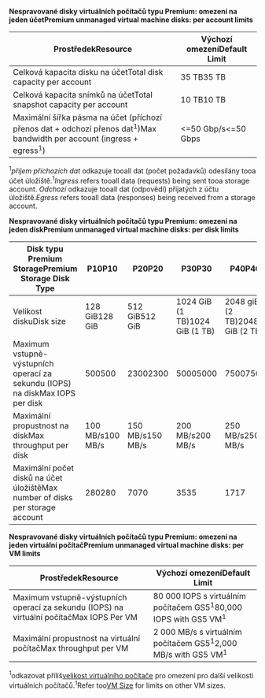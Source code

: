 <span data-ttu-id="2ef05-101">**Nespravované disky virtuálních počítačů typu Premium: omezení na jeden účet**</span><span class="sxs-lookup"><span data-stu-id="2ef05-101">**Premium unmanaged virtual machine disks: per account limits**</span></span>

| <span data-ttu-id="2ef05-102">Prostředek</span><span class="sxs-lookup"><span data-stu-id="2ef05-102">Resource</span></span> | <span data-ttu-id="2ef05-103">Výchozí omezení</span><span class="sxs-lookup"><span data-stu-id="2ef05-103">Default Limit</span></span> |
| --- | --- |
| <span data-ttu-id="2ef05-104">Celková kapacita disku na účet</span><span class="sxs-lookup"><span data-stu-id="2ef05-104">Total disk capacity per account</span></span> |<span data-ttu-id="2ef05-105">35 TB</span><span class="sxs-lookup"><span data-stu-id="2ef05-105">35 TB</span></span> |
| <span data-ttu-id="2ef05-106">Celková kapacita snímků na účet</span><span class="sxs-lookup"><span data-stu-id="2ef05-106">Total snapshot capacity per account</span></span> |<span data-ttu-id="2ef05-107">10 TB</span><span class="sxs-lookup"><span data-stu-id="2ef05-107">10 TB</span></span> |
| <span data-ttu-id="2ef05-108">Maximální šířka pásma na účet (příchozí přenos dat + odchozí přenos dat<sup>1</sup>)</span><span class="sxs-lookup"><span data-stu-id="2ef05-108">Max bandwidth per account (ingress + egress<sup>1</sup>)</span></span> |<span data-ttu-id="2ef05-109"><=50 Gbp/s</span><span class="sxs-lookup"><span data-stu-id="2ef05-109"><=50 Gbps</span></span> |

<span data-ttu-id="2ef05-110"><sup>1</sup>*příjem příchozích dat* odkazuje tooall dat (počet požadavků) odesílány tooa účet úložiště.</span><span class="sxs-lookup"><span data-stu-id="2ef05-110"><sup>1</sup>*Ingress* refers tooall data (requests) being sent tooa storage account.</span></span> <span data-ttu-id="2ef05-111">*Odchozí* odkazuje tooall dat (odpovědí) přijatých z účtu úložiště.</span><span class="sxs-lookup"><span data-stu-id="2ef05-111">*Egress* refers tooall data (responses) being received from a storage account.</span></span>

<span data-ttu-id="2ef05-112">**Nespravované disky virtuálních počítačů typu Premium: omezení na jeden disk**</span><span class="sxs-lookup"><span data-stu-id="2ef05-112">**Premium unmanaged virtual machine disks: per disk limits**</span></span>

| <span data-ttu-id="2ef05-113">Disk typu Premium Storage</span><span class="sxs-lookup"><span data-stu-id="2ef05-113">Premium Storage Disk Type</span></span> | <span data-ttu-id="2ef05-114">P10</span><span class="sxs-lookup"><span data-stu-id="2ef05-114">P10</span></span> | <span data-ttu-id="2ef05-115">P20</span><span class="sxs-lookup"><span data-stu-id="2ef05-115">P20</span></span> | <span data-ttu-id="2ef05-116">P30</span><span class="sxs-lookup"><span data-stu-id="2ef05-116">P30</span></span> | <span data-ttu-id="2ef05-117">P40</span><span class="sxs-lookup"><span data-stu-id="2ef05-117">P40</span></span> | <span data-ttu-id="2ef05-118">P50</span><span class="sxs-lookup"><span data-stu-id="2ef05-118">P50</span></span> |
| --- | --- | --- | --- | --- | --- |
| <span data-ttu-id="2ef05-119">Velikost disku</span><span class="sxs-lookup"><span data-stu-id="2ef05-119">Disk size</span></span> |<span data-ttu-id="2ef05-120">128 GiB</span><span class="sxs-lookup"><span data-stu-id="2ef05-120">128 GiB</span></span> |<span data-ttu-id="2ef05-121">512 GiB</span><span class="sxs-lookup"><span data-stu-id="2ef05-121">512 GiB</span></span> |<span data-ttu-id="2ef05-122">1024 GiB (1 TB)</span><span class="sxs-lookup"><span data-stu-id="2ef05-122">1024 GiB (1 TB)</span></span> |<span data-ttu-id="2ef05-123">2048 giB (2 TB)</span><span class="sxs-lookup"><span data-stu-id="2ef05-123">2048 GiB (2 TB)</span></span>|<span data-ttu-id="2ef05-124">4095 giB (4 TB)</span><span class="sxs-lookup"><span data-stu-id="2ef05-124">4095 GiB (4 TB)</span></span>|
| <span data-ttu-id="2ef05-125">Maximum vstupně-výstupních operací za sekundu (IOPS) na disk</span><span class="sxs-lookup"><span data-stu-id="2ef05-125">Max IOPS per disk</span></span> |<span data-ttu-id="2ef05-126">500</span><span class="sxs-lookup"><span data-stu-id="2ef05-126">500</span></span> |<span data-ttu-id="2ef05-127">2300</span><span class="sxs-lookup"><span data-stu-id="2ef05-127">2300</span></span> |<span data-ttu-id="2ef05-128">5000</span><span class="sxs-lookup"><span data-stu-id="2ef05-128">5000</span></span> |<span data-ttu-id="2ef05-129">7500</span><span class="sxs-lookup"><span data-stu-id="2ef05-129">7500</span></span> |<span data-ttu-id="2ef05-130">7500</span><span class="sxs-lookup"><span data-stu-id="2ef05-130">7500</span></span> |
| <span data-ttu-id="2ef05-131">Maximální propustnost na disk</span><span class="sxs-lookup"><span data-stu-id="2ef05-131">Max throughput per disk</span></span> |<span data-ttu-id="2ef05-132">100 MB/s</span><span class="sxs-lookup"><span data-stu-id="2ef05-132">100 MB/s</span></span> | <span data-ttu-id="2ef05-133">150 MB/s</span><span class="sxs-lookup"><span data-stu-id="2ef05-133">150 MB/s</span></span> |<span data-ttu-id="2ef05-134">200 MB/s</span><span class="sxs-lookup"><span data-stu-id="2ef05-134">200 MB/s</span></span> |<span data-ttu-id="2ef05-135">250 MB/s</span><span class="sxs-lookup"><span data-stu-id="2ef05-135">250 MB/s</span></span> |<span data-ttu-id="2ef05-136">250 MB/s</span><span class="sxs-lookup"><span data-stu-id="2ef05-136">250 MB/s</span></span> |
| <span data-ttu-id="2ef05-137">Maximální počet disků na účet úložiště</span><span class="sxs-lookup"><span data-stu-id="2ef05-137">Max number of disks per storage account</span></span> |<span data-ttu-id="2ef05-138">280</span><span class="sxs-lookup"><span data-stu-id="2ef05-138">280</span></span> |<span data-ttu-id="2ef05-139">70</span><span class="sxs-lookup"><span data-stu-id="2ef05-139">70</span></span> |<span data-ttu-id="2ef05-140">35</span><span class="sxs-lookup"><span data-stu-id="2ef05-140">35</span></span> | <span data-ttu-id="2ef05-141">17</span><span class="sxs-lookup"><span data-stu-id="2ef05-141">17</span></span> | <span data-ttu-id="2ef05-142">8</span><span class="sxs-lookup"><span data-stu-id="2ef05-142">8</span></span> |

<span data-ttu-id="2ef05-143">**Nespravované disky virtuálních počítačů typu Premium: omezení na jeden virtuální počítač**</span><span class="sxs-lookup"><span data-stu-id="2ef05-143">**Premium unmanaged virtual machine disks: per VM limits**</span></span>

| <span data-ttu-id="2ef05-144">Prostředek</span><span class="sxs-lookup"><span data-stu-id="2ef05-144">Resource</span></span> | <span data-ttu-id="2ef05-145">Výchozí omezení</span><span class="sxs-lookup"><span data-stu-id="2ef05-145">Default Limit</span></span> |
| --- | --- |
| <span data-ttu-id="2ef05-146">Maximum vstupně-výstupních operací za sekundu (IOPS) na virtuální počítač</span><span class="sxs-lookup"><span data-stu-id="2ef05-146">Max IOPS Per VM</span></span> |<span data-ttu-id="2ef05-147">80 000 IOPS s virtuálním počítačem GS5<sup>1</sup></span><span class="sxs-lookup"><span data-stu-id="2ef05-147">80,000 IOPS with GS5 VM<sup>1</sup></span></span> |
| <span data-ttu-id="2ef05-148">Maximální propustnost na virtuální počítač</span><span class="sxs-lookup"><span data-stu-id="2ef05-148">Max throughput per VM</span></span> |<span data-ttu-id="2ef05-149">2 000 MB/s s virtuálním počítačem GS5<sup>1</sup></span><span class="sxs-lookup"><span data-stu-id="2ef05-149">2,000 MB/s with GS5 VM<sup>1</sup></span></span> |

<span data-ttu-id="2ef05-150"><sup>1</sup>odkazovat příliš[velikost virtuálního počítače](../articles/virtual-machines/linux/sizes.md?toc=%2fazure%2fvirtual-machines%2flinux%2ftoc.json) pro omezení pro další velikosti virtuálních počítačů.</span><span class="sxs-lookup"><span data-stu-id="2ef05-150"><sup>1</sup>Refer too[VM Size](../articles/virtual-machines/linux/sizes.md?toc=%2fazure%2fvirtual-machines%2flinux%2ftoc.json) for limits on other VM sizes.</span></span> 

